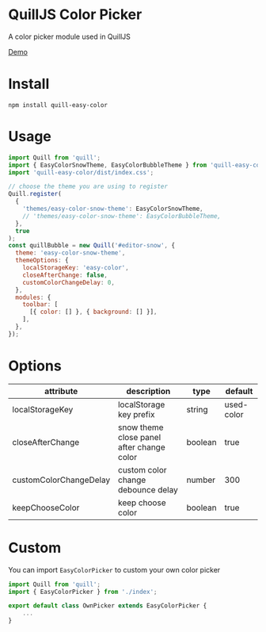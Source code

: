# QuillJS Color Picker

A color picker module used in QuillJS

[Demo](https://zzxming.github.io/quill-easy-color/index.html)

# Install

```
npm install quill-easy-color
```

# Usage

```javascript
import Quill from 'quill';
import { EasyColorSnowTheme, EasyColorBubbleTheme } from 'quill-easy-color';
import 'quill-easy-color/dist/index.css';

// choose the theme you are using to register
Quill.register(
  {
    'themes/easy-color-snow-theme': EasyColorSnowTheme,
    // 'themes/easy-color-snow-theme': EasyColorBubbleTheme,
  },
  true
);
const quillBubble = new Quill('#editor-snow', {
  theme: 'easy-color-snow-theme',
  themeOptions: {
    localStorageKey: 'easy-color',
    closeAfterChange: false,
    customColorChangeDelay: 0,
  },
  modules: {
    toolbar: [
      [{ color: [] }, { background: [] }],
    ],
  },
});
```

# Options

| attribute              | description                               | type    | default    |
| ---------------------- | ----------------------------------------- | ------- | ---------- |
| localStorageKey        | localStorage key prefix                   | string  | used-color |
| closeAfterChange       | snow theme close panel after change color | boolean | true       |
| customColorChangeDelay | custom color change debounce delay        | number  | 300        |
| keepChooseColor        | keep choose color                         | boolean | true       |

# Custom

You can import `EasyColorPicker` to custom your own color picker

```js
import Quill from 'quill';
import { EasyColorPicker } from './index';

export default class OwnPicker extends EasyColorPicker {
    ...
}
```
